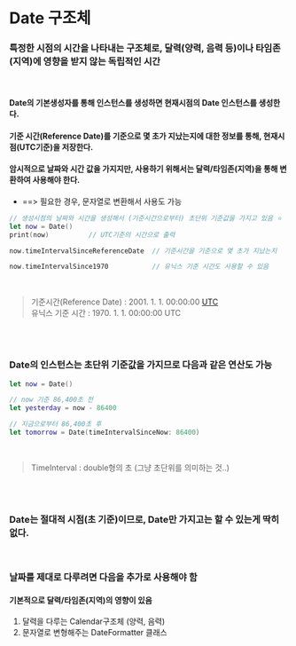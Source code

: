 # Date 구조체

### 특정한 시점의 시간을 나타내는 구조체로, 달력(양력, 음력 등)이나 타임존(지역)에 영향을 받지 않는 독립적인 시간

<br/>

#### Date의 기본생성자를 통해 인스턴스를 생성하면 현재시점의 Date 인스턴스를 생성한다.
#### 기준 시간(Reference Date)를 기준으로 몇 초가 지났는지에 대한 정보를 통해, 현재시점(UTC기준)을 저장한다.
#### 암시적으로 날짜와 시간 값을 가지지만, 사용하기 위해서는 달력/타임존(지역)을 통해 변환하여 사용해야 한다.
* ==> 필요한 경우, 문자열로 변환해서 사용도 가능
```swift
// 생성시점의 날짜와 시간을 생성해서 (기준시간으로부터) 초단위 기준값을 가지고 있음 ⭐️
let now = Date()   
print(now)          // UTC기준의 시간으로 출력

now.timeIntervalSinceReferenceDate  // 기준시간을 기준으로 몇 초가 지났는지

now.timeIntervalSince1970           // 유닉스 기준 시간도 사용할 수 있음
```

<br/>

> 기준시간(Reference Date) : 2001. 1. 1. 00:00:00 [UTC](https://ko.wikipedia.org/wiki/협정_세계시)<br/>유닉스 기준 시간 : 1970. 1. 1. 00:00:00 UTC

<br/>
<br/>
 
### Date의 인스턴스는 초단위 기준값을 가지므로 다음과 같은 연산도 가능
```swift
let now = Date()

// now 기준 86,400초 전
let yesterday = now - 86400

// 지금으로부터 86,400초 후
let tomorrow = Date(timeIntervalSinceNow: 86400)
```

<br/>

> TimeInterval : double형의 초 (그냥 초단위를 의미하는 것..)

<br/>
<br/>

### Date는 절대적 시점(초 기준)이므로, Date만 가지고는 할 수 있는게 딱히 없다.

<br/>

### 날짜를 제대로 다루려면 다음을 추가로 사용해야 함
#### 기본적으로 달력/타임존(지역)의 영향이 있음
1. 달력을 다루는 Calendar구조체 (양력, 음력)
2. 문자열로 변형해주는 DateFormatter 클래스